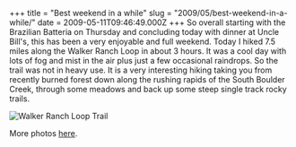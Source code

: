 +++
title = "Best weekend in a while"
slug = "2009/05/best-weekend-in-a-while/"
date = 2009-05-11T09:46:49.000Z
+++
So overall starting with the Brazilian Batteria on Thursday and concluding today with dinner at Uncle Bill's, this has been a very enjoyable and full weekend. Today I hiked 7.5 miles along the Walker Ranch Loop in about 3 hours. It was a cool day with lots of fog and mist in the air plus just a few occasional raindrops. So the trail was not in heavy use. It is a very interesting hiking taking you from recently burned forest down along the rushing rapids of the South Boulder Creek, through some meadows and back up some steep single track rocky trails.

![Walker Ranch Loop Trail](/photos/spring_2009/048_walker_ranch_pl.jpg)

More photos [here](http://www.peterlyons.com/app/photos?gallery=spring_2009&photo=030_walker_ranch_loop).